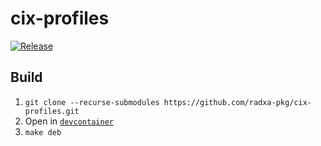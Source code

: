 # cix-profiles

[![Release](https://github.com/radxa-pkg/cix-profiles/actions/workflows/release.yaml/badge.svg)](https://github.com/radxa-pkg/cix-profiles/actions/workflows/release.yaml)

## Build

1. `git clone --recurse-submodules https://github.com/radxa-pkg/cix-profiles.git`
2. Open in [`devcontainer`](https://code.visualstudio.com/docs/devcontainers/containers)
3. `make deb`
